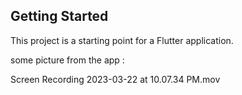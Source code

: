 

## Getting Started

This project is a starting point for a Flutter application.

some picture from the app :

Screen Recording 2023-03-22 at 10.07.34 PM.mov

